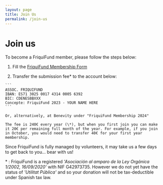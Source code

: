 ```yaml
---
layout: page
title: Join Us
permalink: /join-us
---
```


<h1>Join us</h1>

To become a FriquiFund member, please follow the steps below:

1. Fill the <a href="https://docs.google.com/forms/d/e/1FAIpQLScdUiUZQpEtSQ-f2Lc4Aljb7Rfd_wR5yOJO1Nny7dOpX3pgxw/viewform" target="_blank">FriquiFund Membership Form</a>

2. Transfer the submission fee* to the account below:
<!-- 2. Transfer the yearly submission fee (240€) to the account below: -->

    ```
    ASSOC. FRIQUIFUND
    IBAN: ES71 3025 0017 4314 0005 6392
    BIC: CDENESBBXXX
    Concepte: FriquiFund 2023 - YOUR NAME HERE
    ```

    Or, alternatively, at Benevity under "FriquiFund Membership 2024"

    The fee is 240€ every year (\*), but when you first join you can make it 20€ per remaining full month of the year. For example, if you join in October, you would need to transfer 40€ for your first year membership. 

Since FriquiFund is fully managed by volunteers, it may take us a few days to get back to you... bear with us!

\* : FriquiFund is a registered *'Asociación al amparo de la Ley Orgánica 1/2002, 16/09/2020'* with NIF G42973735. However we do not yet have the status of *'Utilitat Pública'* and so your donation will not be tax-deductible under Spanish tax law.
